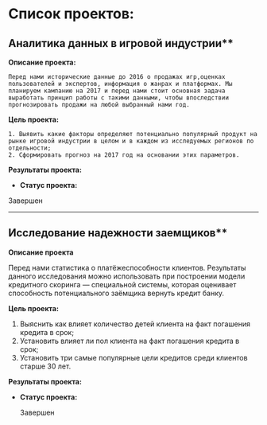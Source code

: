    # Список проектов:

## Аналитика данных в игровой индустрии**

   **Описание проекта:**

    Перед нами исторические данные до 2016 о продажах игр,оценках пользователей и экспертов, информация о жанрах и платформах. Мы планируем кампанию на 2017 и перед нами стоит основная задача выработать принцип работы с такими данными, чтобы впоследствии прогнозировать продажи на любой выбранный нами год.
  
   **Цель проекта:**

    1. Выявить какие факторы определяют потенциально популярный продукт на рынке игровой индустрии в целом и в каждом из исследуемых регионов по отдельности;
    2. Сформировать прогноз на 2017 год на основании этих параметров.

   **Результаты проекта:**

-
   **Статус проекта:**

Завершен

---

## Исследование надежности заемщиков**

   **Описание проекта**  

  Перед нами статистика о платёжеспособности клиентов. Результаты данного исследования можно использовать при построении модели кредитного скоринга — специальной системы, которая оценивает способность потенциального заёмщика вернуть кредит банку.
  
   **Цель проекта:**

  1. Выяснить как влияет количество детей клиента на факт погашения кредита в срок;
  2. Установить влияет ли пол клиента на факт погашения кредита в срок;
  3. Установить три самые популярные цели кредитов среди клиентов старше 30 лет.

   **Результаты проекта:**

-
   **Статус проекта:**

   Завершен


